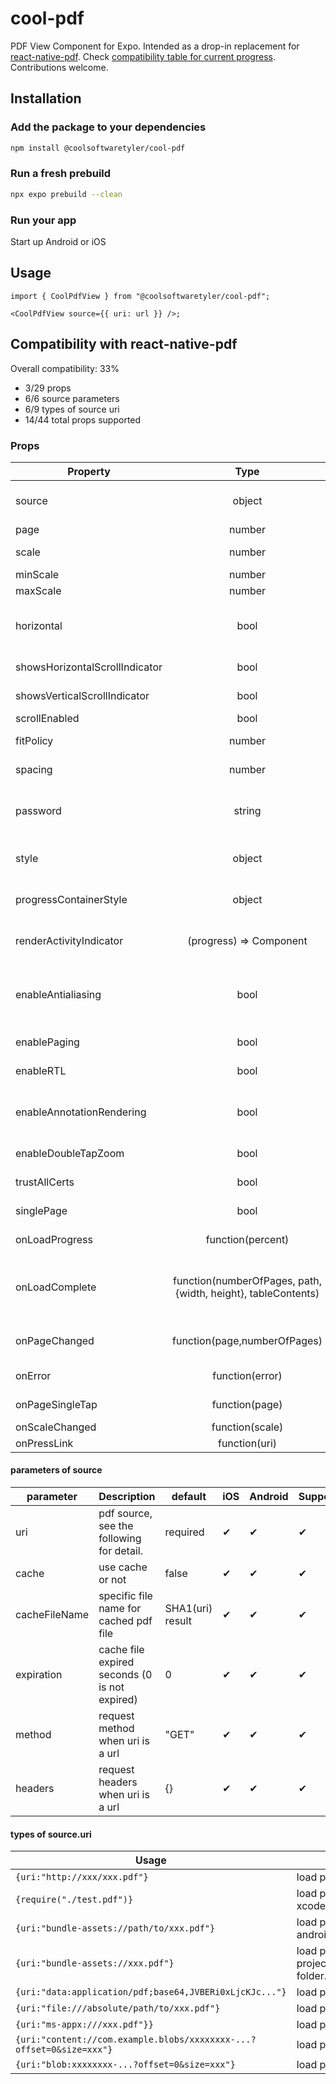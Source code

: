 # cool-pdf

PDF View Component for Expo. Intended as a drop-in replacement for [react-native-pdf](https://github.com/wonday/react-native-pdf/). Check [compatibility table for current progress](https://github.com/coolsoftwaretyler/cool-pdf?tab=readme-ov-file#props-compatibility-with-react-native-pdf). Contributions welcome.

## Installation

### Add the package to your dependencies

```sh
npm install @coolsoftwaretyler/cool-pdf
```

### Run a fresh prebuild

```sh
npx expo prebuild --clean
```

### Run your app

Start up Android or iOS

## Usage

```tsx
import { CoolPdfView } from "@coolsoftwaretyler/cool-pdf";

<CoolPdfView source={{ uri: url }} />;
```

## Compatibility with react-native-pdf

Overall compatibility: 33%

- 3/29 props
- 6/6 source parameters
- 6/9 types of source uri
- 14/44 total props supported

### Props

| Property                       |                             Type                              |         Default          | Description                                                                                                                                                                 | iOS | Android | Supported |
| ------------------------------ | :-----------------------------------------------------------: | :----------------------: | --------------------------------------------------------------------------------------------------------------------------------------------------------------------------- | --- | ------- | --------- |
| source                         |                            object                             |         not null         | PDF source like {uri:xxx, cache:false}. see the following for detail.                                                                                                       | ✔  | ✔      | ✔        |
| page                           |                            number                             |            1             | initial page index                                                                                                                                                          | ✔  | ✔      | ✔        |
| scale                          |                            number                             |           1.0            | should minScale<=scale<=maxScale                                                                                                                                            | ✔  | ✔      | ✔        |
| minScale                       |                            number                             |           1.0            | min scale                                                                                                                                                                   | ✔  | ✔      | ✖        |
| maxScale                       |                            number                             |           3.0            | max scale                                                                                                                                                                   | ✔  | ✔      | ✖        |
| horizontal                     |                             bool                              |          false           | draw page direction, if you want to listen the orientation change, you can use [react-native-orientation-locker](https://github.com/wonday/react-native-orientation-locker) | ✔  | ✔      | ✖        |
| showsHorizontalScrollIndicator |                             bool                              |           true           | shows or hides the horizontal scroll bar indicator on iOS                                                                                                                   | ✔  |         | ✖        |
| showsVerticalScrollIndicator   |                             bool                              |           true           | shows or hides the vertical scroll bar indicator on iOS                                                                                                                     | ✔  |         | ✖        |
| scrollEnabled                  |                             bool                              |           true           | enable or disable scroll                                                                                                                                                    | ✔  |         | ✖        |
| fitPolicy                      |                            number                             |            2             | 0:fit width, 1:fit height, 2:fit both(default)                                                                                                                              | ✔  | ✔      | ✖        |
| spacing                        |                            number                             |            10            | the breaker size between pages                                                                                                                                              | ✔  | ✔      | ✖        |
| password                       |                            string                             |            ""            | pdf password, if password error, will call OnError() with message "Password required or incorrect password."                                                                | ✔  | ✔      | ✖        |
| style                          |                            object                             | {backgroundColor:"#eee"} | support normal view style, you can use this to set border/spacing color...                                                                                                  | ✔  | ✔      | ✖        |
| progressContainerStyle         |                            object                             | {backgroundColor:"#eee"} | support normal view style, you can use this to set border/spacing color...                                                                                                  | ✔  | ✔      | ✖        |
| renderActivityIndicator        |                    (progress) => Component                    |      <ProgressBar/>      | when loading show it as an indicator, you can use your component                                                                                                            | ✔  | ✔      | ✖        |
| enableAntialiasing             |                             bool                              |           true           | improve rendering a little bit on low-res screens, but maybe course some problem on Android 4.4, so add a switch                                                            | ✖  | ✔      | ✖        |
| enablePaging                   |                             bool                              |          false           | only show one page in screen                                                                                                                                                | ✔  | ✔      | ✖        |
| enableRTL                      |                             bool                              |          false           | scroll page as "page3, page2, page1"                                                                                                                                        | ✔  | ✖      | ✖        |
| enableAnnotationRendering      |                             bool                              |           true           | enable rendering annotation, notice:iOS only support initial setting,not support realtime changing                                                                          | ✔  | ✔      | ✖        |
| enableDoubleTapZoom            |                             bool                              |           true           | Enable double tap to zoom gesture                                                                                                                                           | ✔  | ✔      | ✖        |
| trustAllCerts                  |                             bool                              |           true           | Allow connections to servers with self-signed certification                                                                                                                 | ✔  | ✔      | ✖        |
| singlePage                     |                             bool                              |          false           | Only show first page, useful for thumbnail views                                                                                                                            | ✔  | ✔      | ✖        |
| onLoadProgress                 |                       function(percent)                       |           null           | callback when loading, return loading progress (0-1)                                                                                                                        | ✔  | ✔      | ✖        |
| onLoadComplete                 | function(numberOfPages, path, {width, height}, tableContents) |           null           | callback when pdf load completed, return total page count, pdf local/cache path, {width,height} and table of contents                                                       | ✔  | ✔      | ✖        |
| onPageChanged                  |                 function(page,numberOfPages)                  |           null           | callback when page changed ,return current page and total page count                                                                                                        | ✔  | ✔      | ✖        |
| onError                        |                        function(error)                        |           null           | callback when error happened                                                                                                                                                | ✔  | ✔      | ✖        |
| onPageSingleTap                |                        function(page)                         |           null           | callback when page was single tapped                                                                                                                                        | ✔  | ✔      | ✖        |
| onScaleChanged                 |                        function(scale)                        |           null           | callback when scale page                                                                                                                                                    | ✔  | ✔      | ✖        |
| onPressLink                    |                         function(uri)                         |           null           | callback when link tapped                                                                                                                                                   | ✔  | ✔      | ✖        |

#### parameters of source

| parameter     | Description                                   | default          | iOS | Android | Supported |
| ------------- | --------------------------------------------- | ---------------- | --- | ------- | --------- |
| uri           | pdf source, see the following for detail.     | required         | ✔  | ✔      | ✔        |
| cache         | use cache or not                              | false            | ✔  | ✔      | ✔        |
| cacheFileName | specific file name for cached pdf file        | SHA1(uri) result | ✔  | ✔      | ✔        |
| expiration    | cache file expired seconds (0 is not expired) | 0                | ✔  | ✔      | ✔        |
| method        | request method when uri is a url              | "GET"            | ✔  | ✔      | ✔        |
| headers       | request headers when uri is a url             | {}               | ✔  | ✔      | ✔        |

#### types of source.uri

| Usage                                                                | Description                                                                               | iOS  | Android | Supported |
| -------------------------------------------------------------------- | ----------------------------------------------------------------------------------------- | ---- | ------- | --------- |
| `{uri:"http://xxx/xxx.pdf"}`                                         | load pdf from a url                                                                       | ✔   | ✔      | ✔        |
| `{require("./test.pdf")}`                                            | load pdf relate to js file (do not need add by xcode)                                     | ✔   | ✔      | ✔        |
| `{uri:"bundle-assets://path/to/xxx.pdf"}`                            | load pdf from assets, the file should be at android/app/src/main/assets/path/to/xxx.pdf   | ✖   | ✔      | ✔        |
| `{uri:"bundle-assets://xxx.pdf"}`                                    | load pdf from assets, you must add pdf to project by xcode. this does not support folder. | ✔   | ✖      | ✔        |
| `{uri:"data:application/pdf;base64,JVBERi0xLjcKJc..."}`              | load pdf from base64 string                                                               | ✔   | ✔      | ✔        |
| `{uri:"file:///absolute/path/to/xxx.pdf"}`                           | load pdf from local file system                                                           | ✔   | ✔      | ✔        |
| `{uri:"ms-appx:///xxx.pdf"}}`                                        | load pdf bundled with UWP app                                                             | ✖   | ✖      | ✖        |
| `{uri:"content://com.example.blobs/xxxxxxxx-...?offset=0&size=xxx"}` | load pdf from content URI                                                                 | ✔\* | ✖      | ✖        |
| `{uri:"blob:xxxxxxxx-...?offset=0&size=xxx"}`                        | load pdf from blob URL                                                                    | ✖   | ✔      | ✖        |
